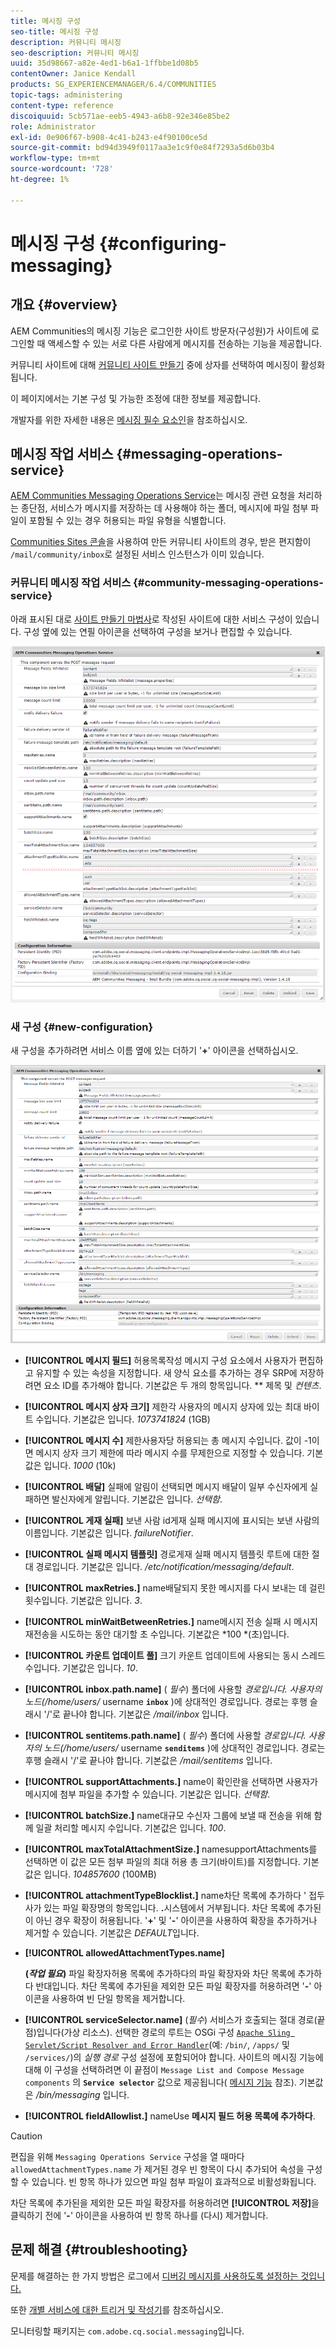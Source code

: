 ```yaml
---
title: 메시징 구성
seo-title: 메시징 구성
description: 커뮤니티 메시징
seo-description: 커뮤니티 메시징
uuid: 35d98667-a82e-4ed1-b6a1-1ffbbe1d08b5
contentOwner: Janice Kendall
products: SG_EXPERIENCEMANAGER/6.4/COMMUNITIES
topic-tags: administering
content-type: reference
discoiquuid: 5cb571ae-eeb5-4943-a6b8-92e346e85be2
role: Administrator
exl-id: 0e906f67-b908-4c41-b243-e4f90100ce5d
source-git-commit: bd94d3949f0117aa3e1c9f0e84f7293a5d6b03b4
workflow-type: tm+mt
source-wordcount: '728'
ht-degree: 1%

---
```


# 메시징 구성 {#configuring-messaging}

## 개요 {#overview}

AEM Communities의 메시징 기능은 로그인한 사이트 방문자(구성원)가 사이트에 로그인할 때 액세스할 수 있는 서로 다른 사람에게 메시지를 전송하는 기능을 제공합니다.

커뮤니티 사이트에 대해 [커뮤니티 사이트 만들기](sites-console.md) 중에 상자를 선택하여 메시징이 활성화됩니다.

이 페이지에서는 기본 구성 및 가능한 조정에 대한 정보를 제공합니다.

개발자를 위한 자세한 내용은 [메시징 필수 요소인](essentials-messaging.md)을 참조하십시오.

## 메시징 작업 서비스 {#messaging-operations-service}

[AEM Communities Messaging Operations Service](http://localhost:4502/system/console/configMgr/com.adobe.cq.social.messaging.client.endpoints.impl.MessagingOperationsServiceImpl)는 메시징 관련 요청을 처리하는 종단점, 서비스가 메시지를 저장하는 데 사용해야 하는 폴더, 메시지에 파일 첨부 파일이 포함될 수 있는 경우 허용되는 파일 유형을 식별합니다.

[Communities Sites 콘솔](sites-console.md)을 사용하여 만든 커뮤니티 사이트의 경우, 받은 편지함이 `/mail/community/inbox`로 설정된 서비스 인스턴스가 이미 있습니다.

### 커뮤니티 메시징 작업 서비스 {#community-messaging-operations-service}

아래 표시된 대로 [사이트 만들기 마법사](sites-console.md)로 작성된 사이트에 대한 서비스 구성이 있습니다. 구성 옆에 있는 연필 아이콘을 선택하여 구성을 보거나 편집할 수 있습니다.

![chlimage_1-63](assets/chlimage_1-63.png)

### 새 구성 {#new-configuration}

새 구성을 추가하려면 서비스 이름 옆에 있는 더하기 &#39;**+**&#39; 아이콘을 선택하십시오.

![chlimage_1-64](assets/chlimage_1-64.png)

* **[!UICONTROL 메시지 필드]**
허용목록작성 메시지 구성 요소에서 사용자가 편집하고 유지할 수 있는 속성을 지정합니다. 새 양식 요소를 추가하는 경우 SRP에 저장하려면 요소 ID를 추가해야 합니다. 기본값은 두 개의 항목입니다. 
** 제목 및  *컨텐츠*.

* **[!UICONTROL 메시지 상자 크기]**
제한각 사용자의 메시지 상자에 있는 최대 바이트 수입니다. 기본값은 입니다. 
*1073741824* (1GB)

* **[!UICONTROL 메시지 수]**
제한사용자당 허용되는 총 메시지 수입니다. 값이 -1이면 메시지 상자 크기 제한에 따라 메시지 수를 무제한으로 지정할 수 있습니다. 기본값은 입니다. 
*1000* (10k)

* **[!UICONTROL 배달]**
실패에 알림이 선택되면 메시지 배달이 일부 수신자에게 실패하면 발신자에게 알립니다. 기본값은 입니다. 
*선택함*.

* **[!UICONTROL 게재 실패]**
보낸 사람 id게재 실패 메시지에 표시되는 보낸 사람의 이름입니다. 기본값은 입니다. 
*failureNotifier*.

* **[!UICONTROL 실패 메시지 템플릿]**
경로게재 실패 메시지 템플릿 루트에 대한 절대 경로입니다. 기본값은 입니다. 
*/etc/notification/messaging/default*.

* **[!UICONTROL maxRetries.]**
name배달되지 못한 메시지를 다시 보내는 데 걸린 횟수입니다. 기본값은 입니다. 
*3*.

* **[!UICONTROL minWaitBetweenRetries.]**
name메시지 전송 실패 시 메시지 재전송을 시도하는 동안 대기할 초 수입니다. 기본값은 *100 *(초)입니다.

* **[!UICONTROL 카운트 업데이트 풀]**
크기 카운트 업데이트에 사용되는 동시 스레드 수입니다. 기본값은 입니다. 
*10*.

* **[!UICONTROL inbox.path.name]**
(
*필수*) 폴더에 사용할 *경로입니다. 사용자의 노드(/home/users/* username **`inbox`** )에 상대적인 경로입니다. 경로는 후행 슬래시 &#39;/&#39;로 끝나야 합니다. 기본값은 */mail/inbox* 입니다.

* **[!UICONTROL sentitems.path.name]**
(
*필수*) 폴더에 사용할 *경로입니다. 사용자의 노드(/home/users/* username **`senditems`** )에 상대적인 경로입니다. 경로는 후행 슬래시 &#39;/&#39;로 끝나야 합니다. 기본값은 */mail/sentitems* 입니다.

* **[!UICONTROL supportAttachments.]**
name이 확인란을 선택하면 사용자가 메시지에 첨부 파일을 추가할 수 있습니다. 기본값은 입니다. 
*선택함*.

* **[!UICONTROL batchSize.]**
name대규모 수신자 그룹에 보낼 때 전송을 위해 함께 일괄 처리할 메시지 수입니다. 기본값은 입니다. 
*100*.

* **[!UICONTROL maxTotalAttachmentSize.]**
namesupportAttachments를 선택하면 이 값은 모든 첨부 파일의 최대 허용 총 크기(바이트)를 지정합니다. 기본값은 입니다. 
*104857600* (100MB)

* **[!UICONTROL attachmentTypeBlocklist.]**
name차단 목록에 추가하다 &#39; 접두사가 있는 파일 확장명의 항목입니다.
**.**&#x200B;시스템에서 거부됩니다. 차단 목록에 추가된이 아닌 경우 확장이 허용됩니다. &#39;**+**&#39; 및 &#39;**-**&#39; 아이콘을 사용하여 확장을 추가하거나 제거할 수 있습니다. 기본값은 *DEFAULT*&#x200B;입니다.

* **[!UICONTROL allowedAttachmentTypes.name]**

   **(*작업 필요*)** 파일 확장자허용 목록에 추가하다의 파일 확장자와 차단 목록에 추가하다 반대입니다. 차단 목록에 추가된을 제외한 모든 파일 확장자를 허용하려면 &#39;**-**&#39; 아이콘을 사용하여 빈 단일 항목을 제거합니다.

* **[!UICONTROL serviceSelector.name]**
(*필수*) 서비스가 호출되는 절대 경로(끝점)입니다(가상 리소스). 선택한 경로의 루트는 OSGi 구성 [ `Apache Sling Servlet/Script Resolver and Error Handler`](http://localhost:4502/system/console/configMgr/org.apache.sling.servlets.resolver.SlingServletResolver)(예: `/bin/`, `/apps/` 및 `/services/`)의 *실행 경로* 구성 설정에 포함되어야 합니다. 사이트의 메시징 기능에 대해 이 구성을 선택하려면 이 끝점이 `Message List and Compose Message components` 의 **`Service selector`** 값으로 제공됩니다( [메시지 기능](configure-messaging.md) 참조). 기본값은 */bin/messaging* 입니다.

* **[!UICONTROL fieldAllowlist.]**
nameUse 
**메시지 필드 허용 목록에 추가하다**.

>[!CAUTION]
>
>편집을 위해 `Messaging Operations Service` 구성을 열 때마다 `allowedAttachmentTypes.name` 가 제거된 경우 빈 항목이 다시 추가되어 속성을 구성할 수 있습니다. 빈 항목 하나가 있으면 파일 첨부 파일이 효과적으로 비활성화됩니다.
>
>차단 목록에 추가된을 제외한 모든 파일 확장자를 허용하려면 **[!UICONTROL 저장]**&#x200B;을 클릭하기 전에 &#39;**-**&#39; 아이콘을 사용하여 빈 항목 하나를 (다시) 제거합니다.

## 문제 해결 {#troubleshooting}

문제를 해결하는 한 가지 방법은 로그에서 [디버깅 메시지를 사용하도록 설정하는 것입니다.](../../help/sites-administering/troubleshooting.md)

또한 [개별 서비스에 대한 트리거 및 작성기](../../help/sites-deploying/configure-logging.md#loggers-and-writers-for-individual-services)를 참조하십시오.

모니터링할 패키지는 `com.adobe.cq.social.messaging`입니다.
